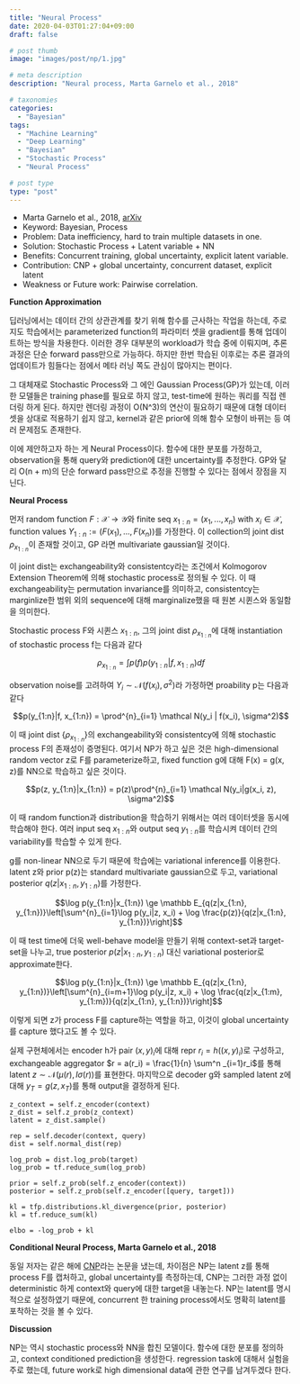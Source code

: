 ```yaml
---
title: "Neural Process"
date: 2020-04-03T01:27:04+09:00
draft: false

# post thumb
image: "images/post/np/1.jpg"

# meta description
description: "Neural process, Marta Garnelo et al., 2018"

# taxonomies
categories:
  - "Bayesian"
tags:
  - "Machine Learning"
  - "Deep Learning"
  - "Bayesian"
  - "Stochastic Process"
  - "Neural Process"

# post type
type: "post"
---
```


- Marta Garnelo et al., 2018, [arXiv](https://arxiv.org/abs/1807.01622)
- Keyword: Bayesian, Process
- Problem: Data inefficiency, hard to train multiple datasets in one.
- Solution: Stochastic Process + Latent variable + NN
- Benefits: Concurrent training, global uncertainty, explicit latent variable.
- Contribution: CNP + global uncertainty, concurrent dataset, explicit latent
- Weakness or Future work: Pairwise correlation.

**Function Approximation**

딥러닝에서는 데이터 간의 상관관계를 찾기 위해 함수를 근사하는 작업을 하는데, 주로 지도 학습에서는 parameterized function의 파라미터 셋을 gradient를 통해 업데이트하는 방식을 차용한다. 이러한 경우 대부분의 workload가 학습 중에 이뤄지며, 추론 과정은 단순 forward pass만으로 가능하다. 하지만 한번 학습된 이후로는 추론 결과의 업데이트가 힘들다는 점에서 메타 러닝 쪽도 관심이 많아지는 편이다.

그 대체재로 Stochastic Process와 그 에인 Gaussian Process(GP)가 있는데, 이러한 모델들은 training phase를 필요로 하지 않고, test-time에 원하는 쿼리를 직접 렌더링 하게 된다. 하지만 렌더링 과정이 O(N^3)의 연산이 필요하기 때문에 대형 데이터셋을 상대로 적용하기 쉽지 않고, kernel과 같은 prior에 의해 함수 모형이 바뀌는 등 여러 문제점도 존재한다.

이에 제안하고자 하는 게 Neural Process이다. 함수에 대한 분포를 가정하고, observation을 통해 query와 prediction에 대한 uncertainty를 추정한다. GP와 달리 O(n + m)의 단순 forward pass만으로 추정을 진행할 수 있다는 점에서 장점을 지닌다.

**Neural Process**

먼저 random function $F: \mathcal X \to \mathcal Y$와 finite seq $x_{1:n}=(x_1, ..., x_n)$ with $x_i \in \mathcal X$, function values $Y_{1:n} := (F(x_1), ..., F(x_n))$를 가정한다. 이 collection의 joint dist $\rho_{x_{1:n}}$이 존재할 것이고, GP 라면 multivariate gaussian일 것이다.

이 joint dist는 exchangeability와 consistentcy라는 조건에서 Kolmogorov Extension Theorem에 의해 stochastic process로 정의될 수 있다. 이 때 exchangeability는 permutation invariance를 의미하고, consistentcy는 marginlize한 범위 외의 sequence에 대해 marginalize했을 때 원본 시퀸스와 동일함을 의미한다.

Stochastic process F와 시퀸스 $x_{1:n}$, 그의 joint dist $\rho_{x_{1:n}}$에 대해 instantiation of stochastic process f는 다음과 같다

$$\rho_{x_{1:n}} = \int p(f)p(y_{1:n}|f, x_{1:n})df$$

observation noise를 고려하여 $Y_i \sim \mathcal N(f(x_i), \sigma^2)$라 가정하면 proability p는 다음과 같다

$$p(y_{1:n}|f, x_{1:n}) = \prod^{n}_{i=1} \mathcal N(y_i | f(x_i), \sigma^2)$$

이 때 joint dist $\lbrace\rho_{x_{1:n}}\rbrace$의 exchangeability와 consistentcy에 의해 stochastic process F의 존재성이 증명된다. 여기서 NP가 하고 싶은 것은 high-dimensional random vector z로 F를 parameterize하고, fixed function g에 대해 F(x) = g(x, z)를 NN으로 학습하고 싶은 것이다.

$$p(z, y_{1:n}|x_{1:n}) = p(z)\prod^{n}_{i=1} \mathcal N(y_i|g(x_i, z), \sigma^2)$$

이 때 random function과 distribution을 학습하기 위해서는 여러 데이터셋을 동시에 학습해야 한다. 여러 input seq $x_{1:n}$와 output seq $y_{1:n}$를 학습시켜 데이터 간의 variability를 학습할 수 있게 한다.

g를 non-linear NN으로 두기 때문에 학습에는 variational inference를 이용한다. latent z와 prior p(z)는 standard multivariate gaussian으로 두고, variational posterior $q(z|x_{1:n}, y_{1:n})$를 가정한다. 

$$\log p(y_{1:n}|x_{1:n}) \ge \mathbb E_{q(z|x_{1:n}, y_{1:n})}\left[\sum^{n}_{i=1}\log p(y_i|z, x_i) + \log \frac{p(z)}{q(z|x_{1:n}, y_{1:n})}\right]$$

이 때 test time에 더욱 well-behave model을 만들기 위해 context-set과 target-set을 나누고, true posterior $p(z|x_{1:n}, y_{1:n})$ 대신 variational posterior로 approximate한다.

$$\log p(y_{1:n}|x_{1:n}) \ge \mathbb E_{q(z|x_{1:n}, y_{1:n})}\left[\sum^{n}_{i=m+1}\log p(y_i|z, x_i) + \log \frac{q(z|x_{1:m}, y_{1:m})}{q(z|x_{1:n}, y_{1:n})}\right]$$

이렇게 되면 z가 process F를 capture하는 역할을 하고, 이것이 global uncertainty를 capture 했다고도 볼 수 있다.

실제 구현체에서는 encoder h가 pair $(x, y)_i$에 대해 repr $r_i = h((x, y)_i)$로 구성하고, exchangeable aggregator $r = a(r_i) = \frac{1}{n} \sum^n _{i=1}r_i$를 통해 latent $z \sim \mathcal N(\mu(r), I\sigma(r))$를 표현한다. 마지막으로 decoder g와 sampled latent z에 대해 $y_T = g(z, x_T)$를 통해 output을 결정하게 된다.

```
z_context = self.z_encoder(context)
z_dist = self.z_prob(z_context)
latent = z_dist.sample()

rep = self.decoder(context, query)
dist = self.normal_dist(rep)

log_prob = dist.log_prob(target)
log_prob = tf.reduce_sum(log_prob)

prior = self.z_prob(self.z_encoder(context))
posterior = self.z_prob(self.z_encoder([query, target]))

kl = tfp.distributions.kl_divergence(prior, posterior)
kl = tf.reduce_sum(kl)

elbo = -log_prob + kl
```

**Conditional Neural Process, Marta Garnelo et al., 2018**

동일 저자는 같은 해에 [CNP](../cnp)라는 논문을 냈는데, 차이점은 NP는 latent z를 통해 process F를 캡처하고, global uncertainty를 측정하는데, CNP는 그러한 과정 없이 deterministic 하게 context와 query에 대한 target을 내놓는다. NP는 latent를 명시적으로 설정하였기 때문에, concurrent 한 training process에서도 명확히 latent를 포착하는 것을 볼 수 있다.

**Discussion**

NP는 역시 stochastic process와 NN을 합친 모델이다. 함수에 대한 분포를 정의하고, context conditioned prediction을 생성한다. regression task에 대해서 실험을 주로 했는데, future work로 high dimensional data에 관한 연구를 남겨두겠다 한다.
